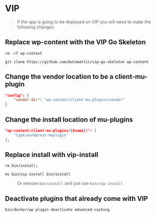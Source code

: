 # VIP

> If the app is going to be deployed on VIP you will need to make the following changes.

## Replace wp-content with the VIP Go Skeleton

`rm -rf wp-content`

`git clone https://github.com/Automattic/vip-go-skeleton wp-content`

## Change the vendor location to be a client-mu-plugin

```json
"config": {
    "vendor-dir": "wp-content/client-mu-plugins/vendor"
}
```

## Change the install location of mu-plugins

```json
"wp-content/client-mu-plugins/{$name}/": [
    "type:wordpress-muplugin"
],
```

## Replace install with vip-install

`rm bin/install;`

`mv bin/vip-install bin/install`

> Or remove `bin/install` and just use `bin/vip-install`

## Deactivate plugins that already come with VIP
`bin/docker/wp plugin deactivate advanced-caching`
